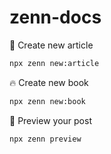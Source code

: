 # zenn-docs

🚀 Create new article

```sh
npx zenn new:article
```

🔥 Create new book

```sh
npx zenn new:book
```

👻 Preview your post

```sh
npx zenn preview
```
